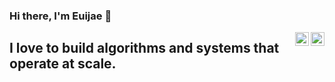 ### Hi there, I'm Euijae 👋

[<img align="right" alt="euijae | LinkedIn" width="22px" src="https://cdn.jsdelivr.net/npm/simple-icons@v3/icons/linkedin.svg" />][linkedin]
[<img align="right" alt="euijae | Instagram" width="22px" src="https://cdn.jsdelivr.net/npm/simple-icons@v3/icons/instagram.svg" />][instagram]

## I love to build algorithms and systems that operate at scale.

[linkedin]: https://www.linkedin.com/in/kimeuijae/
[instagram]: https://www.instagram.com/kim.euijae/
